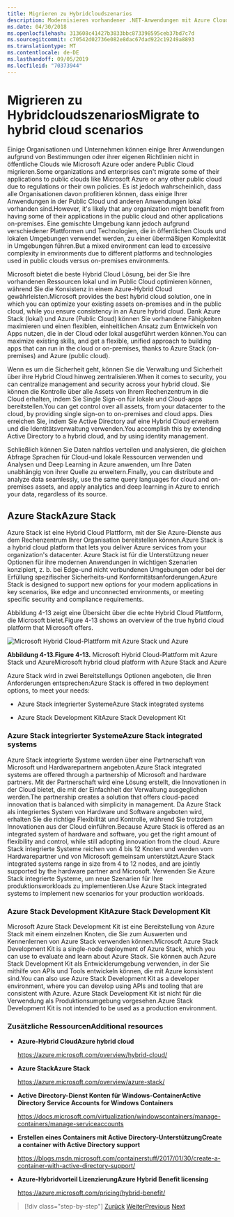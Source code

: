 ```yaml
---
title: Migrieren zu Hybridcloudszenarios
description: Modernisieren vorhandener .NET-Anwendungen mit Azure Cloud und Windows-Containern | Migration zu Hybrid Cloud Szenarios
ms.date: 04/30/2018
ms.openlocfilehash: 313608c41427b3833bbc873398595ceb37bd7c7d
ms.sourcegitcommit: c70542d02736e082e8dac67dad922c19249a8893
ms.translationtype: MT
ms.contentlocale: de-DE
ms.lasthandoff: 09/05/2019
ms.locfileid: "70373944"
---
```

# <a name="migrate-to-hybrid-cloud-scenarios"></a><span data-ttu-id="ec9cb-103">Migrieren zu Hybridcloudszenarios</span><span class="sxs-lookup"><span data-stu-id="ec9cb-103">Migrate to hybrid cloud scenarios</span></span>

<span data-ttu-id="ec9cb-104">Einige Organisationen und Unternehmen können einige Ihrer Anwendungen aufgrund von Bestimmungen oder ihrer eigenen Richtlinien nicht in öffentliche Clouds wie Microsoft Azure oder andere Public Cloud migrieren.</span><span class="sxs-lookup"><span data-stu-id="ec9cb-104">Some organizations and enterprises can't migrate some of their applications to public clouds like Microsoft Azure or any other public cloud due to regulations or their own policies.</span></span> <span data-ttu-id="ec9cb-105">Es ist jedoch wahrscheinlich, dass alle Organisationen davon profitieren können, dass einige Ihrer Anwendungen in der Public Cloud und anderen Anwendungen lokal vorhanden sind.</span><span class="sxs-lookup"><span data-stu-id="ec9cb-105">However, it's likely that any organization might benefit from having some of their applications in the public cloud and other applications on-premises.</span></span> <span data-ttu-id="ec9cb-106">Eine gemischte Umgebung kann jedoch aufgrund verschiedener Plattformen und Technologien, die in öffentlichen Clouds und lokalen Umgebungen verwendet werden, zu einer übermäßigen Komplexität in Umgebungen führen.</span><span class="sxs-lookup"><span data-stu-id="ec9cb-106">But a mixed environment can lead to excessive complexity in environments due to different platforms and technologies used in public clouds versus on-premises environments.</span></span>

<span data-ttu-id="ec9cb-107">Microsoft bietet die beste Hybrid Cloud Lösung, bei der Sie Ihre vorhandenen Ressourcen lokal und im Public Cloud optimieren können, während Sie die Konsistenz in einem Azure-Hybrid Cloud gewährleisten.</span><span class="sxs-lookup"><span data-stu-id="ec9cb-107">Microsoft provides the best hybrid cloud solution, one in which you can optimize your existing assets on-premises and in the public cloud, while you ensure consistency in an Azure hybrid cloud.</span></span> <span data-ttu-id="ec9cb-108">Dank Azure Stack (lokal) und Azure (Public Cloud) können Sie vorhandene Fähigkeiten maximieren und einen flexiblen, einheitlichen Ansatz zum Entwickeln von Apps nutzen, die in der Cloud oder lokal ausgeführt werden können.</span><span class="sxs-lookup"><span data-stu-id="ec9cb-108">You can maximize existing skills, and get a flexible, unified approach to building apps that can run in the cloud or on-premises, thanks to Azure Stack (on-premises) and Azure (public cloud).</span></span>

<span data-ttu-id="ec9cb-109">Wenn es um die Sicherheit geht, können Sie die Verwaltung und Sicherheit über ihre Hybrid Cloud hinweg zentralisieren.</span><span class="sxs-lookup"><span data-stu-id="ec9cb-109">When it comes to security, you can centralize management and security across your hybrid cloud.</span></span> <span data-ttu-id="ec9cb-110">Sie können die Kontrolle über alle Assets von Ihrem Rechenzentrum in die Cloud erhalten, indem Sie Single Sign-on für lokale und Cloud-apps bereitstellen.</span><span class="sxs-lookup"><span data-stu-id="ec9cb-110">You can get control over all assets, from your datacenter to the cloud, by providing single sign-on to on-premises and cloud apps.</span></span> <span data-ttu-id="ec9cb-111">Dies erreichen Sie, indem Sie Active Directory auf eine Hybrid Cloud erweitern und die Identitätsverwaltung verwenden.</span><span class="sxs-lookup"><span data-stu-id="ec9cb-111">You accomplish this by extending Active Directory to a hybrid cloud, and by using identity management.</span></span>

<span data-ttu-id="ec9cb-112">Schließlich können Sie Daten nahtlos verteilen und analysieren, die gleichen Abfrage Sprachen für Cloud-und lokale Ressourcen verwenden und Analysen und Deep Learning in Azure anwenden, um Ihre Daten unabhängig von ihrer Quelle zu erweitern.</span><span class="sxs-lookup"><span data-stu-id="ec9cb-112">Finally, you can distribute and analyze data seamlessly, use the same query languages for cloud and on-premises assets, and apply analytics and deep learning in Azure to enrich your data, regardless of its source.</span></span>

## <a name="azure-stack"></a><span data-ttu-id="ec9cb-113">Azure Stack</span><span class="sxs-lookup"><span data-stu-id="ec9cb-113">Azure Stack</span></span>

<span data-ttu-id="ec9cb-114">Azure Stack ist eine Hybrid Cloud Plattform, mit der Sie Azure-Dienste aus dem Rechenzentrum Ihrer Organisation bereitstellen können.</span><span class="sxs-lookup"><span data-stu-id="ec9cb-114">Azure Stack is a hybrid cloud platform that lets you deliver Azure services from your organization's datacenter.</span></span> <span data-ttu-id="ec9cb-115">Azure Stack ist für die Unterstützung neuer Optionen für ihre modernen Anwendungen in wichtigen Szenarien konzipiert, z. b. bei Edge-und nicht verbundenen Umgebungen oder bei der Erfüllung spezifischer Sicherheits-und Konformitätsanforderungen.</span><span class="sxs-lookup"><span data-stu-id="ec9cb-115">Azure Stack is designed to support new options for your modern applications in key scenarios, like edge and unconnected environments, or meeting specific security and compliance requirements.</span></span>

<span data-ttu-id="ec9cb-116">Abbildung 4-13 zeigt eine Übersicht über die echte Hybrid Cloud Plattform, die Microsoft bietet.</span><span class="sxs-lookup"><span data-stu-id="ec9cb-116">Figure 4-13 shows an overview of the true hybrid cloud platform that Microsoft offers.</span></span>

![Microsoft Hybrid Cloud-Plattform mit Azure Stack und Azure](./media/image13.jpg)

<span data-ttu-id="ec9cb-118">**Abbildung 4-13.**</span><span class="sxs-lookup"><span data-stu-id="ec9cb-118">**Figure 4-13.**</span></span> <span data-ttu-id="ec9cb-119">Microsoft Hybrid Cloud-Plattform mit Azure Stack und Azure</span><span class="sxs-lookup"><span data-stu-id="ec9cb-119">Microsoft hybrid cloud platform with Azure Stack and Azure</span></span>

<span data-ttu-id="ec9cb-120">Azure Stack wird in zwei Bereitstellungs Optionen angeboten, die Ihren Anforderungen entsprechen:</span><span class="sxs-lookup"><span data-stu-id="ec9cb-120">Azure Stack is offered in two deployment options, to meet your needs:</span></span>

- <span data-ttu-id="ec9cb-121">Azure Stack integrierter Systeme</span><span class="sxs-lookup"><span data-stu-id="ec9cb-121">Azure Stack integrated systems</span></span>

- <span data-ttu-id="ec9cb-122">Azure Stack Development Kit</span><span class="sxs-lookup"><span data-stu-id="ec9cb-122">Azure Stack Development Kit</span></span>

### <a name="azure-stack-integrated-systems"></a><span data-ttu-id="ec9cb-123">Azure Stack integrierter Systeme</span><span class="sxs-lookup"><span data-stu-id="ec9cb-123">Azure Stack integrated systems</span></span>

<span data-ttu-id="ec9cb-124">Azure Stack integrierte Systeme werden über eine Partnerschaft von Microsoft und Hardwarepartnern angeboten.</span><span class="sxs-lookup"><span data-stu-id="ec9cb-124">Azure Stack integrated systems are offered through a partnership of Microsoft and hardware partners.</span></span> <span data-ttu-id="ec9cb-125">Mit der Partnerschaft wird eine Lösung erstellt, die Innovationen in der Cloud bietet, die mit der Einfachheit der Verwaltung ausgeglichen werden.</span><span class="sxs-lookup"><span data-stu-id="ec9cb-125">The partnership creates a solution that offers cloud-paced innovation that is balanced with simplicity in management.</span></span> <span data-ttu-id="ec9cb-126">Da Azure Stack als integriertes System von Hardware und Software angeboten wird, erhalten Sie die richtige Flexibilität und Kontrolle, während Sie trotzdem Innovationen aus der Cloud einführen.</span><span class="sxs-lookup"><span data-stu-id="ec9cb-126">Because Azure Stack is offered as an integrated system of hardware and software, you get the right amount of flexibility and control, while still adopting innovation from the cloud.</span></span> <span data-ttu-id="ec9cb-127">Azure Stack integrierte Systeme reichen von 4 bis 12 Knoten und werden vom Hardwarepartner und von Microsoft gemeinsam unterstützt.</span><span class="sxs-lookup"><span data-stu-id="ec9cb-127">Azure Stack integrated systems range in size from 4 to 12 nodes, and are jointly supported by the hardware partner and Microsoft.</span></span> <span data-ttu-id="ec9cb-128">Verwenden Sie Azure Stack integrierte Systeme, um neue Szenarien für Ihre produktionsworkloads zu implementieren.</span><span class="sxs-lookup"><span data-stu-id="ec9cb-128">Use Azure Stack integrated systems to implement new scenarios for your production workloads.</span></span>

### <a name="azure-stack-development-kit"></a><span data-ttu-id="ec9cb-129">Azure Stack Development Kit</span><span class="sxs-lookup"><span data-stu-id="ec9cb-129">Azure Stack Development Kit</span></span>

<span data-ttu-id="ec9cb-130">Microsoft Azure Stack Development Kit ist eine Bereitstellung von Azure Stack mit einem einzelnen Knoten, die Sie zum Auswerten und Kennenlernen von Azure Stack verwenden können.</span><span class="sxs-lookup"><span data-stu-id="ec9cb-130">Microsoft Azure Stack Development Kit is a single-node deployment of Azure Stack, which you can use to evaluate and learn about Azure Stack.</span></span> <span data-ttu-id="ec9cb-131">Sie können auch Azure Stack Development Kit als Entwicklerumgebung verwenden, in der Sie mithilfe von APIs und Tools entwickeln können, die mit Azure konsistent sind.</span><span class="sxs-lookup"><span data-stu-id="ec9cb-131">You can also use Azure Stack Development Kit as a developer environment, where you can develop using APIs and tooling that are consistent with Azure.</span></span> <span data-ttu-id="ec9cb-132">Azure Stack Development Kit ist nicht für die Verwendung als Produktionsumgebung vorgesehen.</span><span class="sxs-lookup"><span data-stu-id="ec9cb-132">Azure Stack Development Kit is not intended to be used as a production environment.</span></span>

### <a name="additional-resources"></a><span data-ttu-id="ec9cb-133">Zusätzliche Ressourcen</span><span class="sxs-lookup"><span data-stu-id="ec9cb-133">Additional resources</span></span>

- <span data-ttu-id="ec9cb-134">**Azure-Hybrid Cloud**</span><span class="sxs-lookup"><span data-stu-id="ec9cb-134">**Azure hybrid cloud**</span></span>

    <https://azure.microsoft.com/overview/hybrid-cloud/>

- <span data-ttu-id="ec9cb-135">**Azure Stack**</span><span class="sxs-lookup"><span data-stu-id="ec9cb-135">**Azure Stack**</span></span>

    <https://azure.microsoft.com/overview/azure-stack/>

- <span data-ttu-id="ec9cb-136">**Active Directory-Dienst Konten für Windows-Container**</span><span class="sxs-lookup"><span data-stu-id="ec9cb-136">**Active Directory Service Accounts for Windows Containers**</span></span>

    <https://docs.microsoft.com/virtualization/windowscontainers/manage-containers/manage-serviceaccounts>

- <span data-ttu-id="ec9cb-137">**Erstellen eines Containers mit Active Directory-Unterstützung**</span><span class="sxs-lookup"><span data-stu-id="ec9cb-137">**Create a container with Active Directory support**</span></span>

    <https://blogs.msdn.microsoft.com/containerstuff/2017/01/30/create-a-container-with-active-directory-support/>

- <span data-ttu-id="ec9cb-138">**Azure-Hybridvorteil Lizenzierung**</span><span class="sxs-lookup"><span data-stu-id="ec9cb-138">**Azure Hybrid Benefit licensing**</span></span>

    <https://azure.microsoft.com/pricing/hybrid-benefit/>

>[!div class="step-by-step"]
><span data-ttu-id="ec9cb-139">[Zurück](modernize-your-apps-lifecycle-with-ci-cd-pipelines-and-devops-tools-in-the-cloud.md)
>[Weiter](../walkthroughs-technical-get-started-overview.md)</span><span class="sxs-lookup"><span data-stu-id="ec9cb-139">[Previous](modernize-your-apps-lifecycle-with-ci-cd-pipelines-and-devops-tools-in-the-cloud.md)
[Next](../walkthroughs-technical-get-started-overview.md)</span></span>
